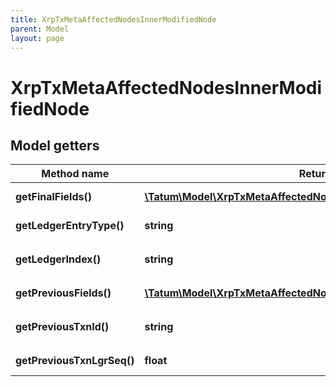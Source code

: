 ```yaml
---
title: XrpTxMetaAffectedNodesInnerModifiedNode
parent: Model
layout: page
---
```


# XrpTxMetaAffectedNodesInnerModifiedNode

## Model getters

Method name | Return type | Description | Notes
------------ | ------------- | ------------- | -------------
**getFinalFields()** | [**\Tatum\Model\XrpTxMetaAffectedNodesInnerModifiedNodeFinalFields**](../XrpTxMetaAffectedNodesInnerModifiedNodeFinalFields) |  <br>Example: `null` | [optional]
**getLedgerEntryType()** | **string** |  <br>Example: `AccountRoot` | [optional]
**getLedgerIndex()** | **string** |  <br>Example: `31CCE9D28412FF973E9AB6D0FA219BACF19687D9A2456A0C2ABC3280E9D47E37` | [optional]
**getPreviousFields()** | [**\Tatum\Model\XrpTxMetaAffectedNodesInnerModifiedNodePreviousFields**](../XrpTxMetaAffectedNodesInnerModifiedNodePreviousFields) |  <br>Example: `null` | [optional]
**getPreviousTxnId()** | **string** |  <br>Example: `C72E7E2C5D6C123F739689DD6C286910667CC4C2C65F8E6CBBE264E32B08E1B4` | [optional]
**getPreviousTxnLgrSeq()** | **float** |  <br>Example: `760443` | [optional]

